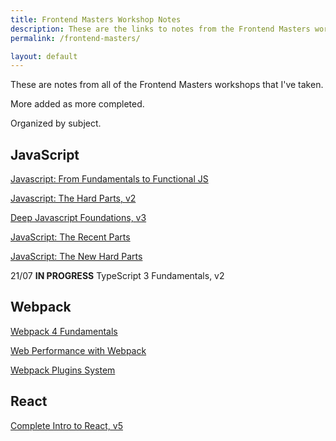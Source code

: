 ```yaml
---
title: Frontend Masters Workshop Notes
description: These are the links to notes from the Frontend Masters workshops I have taken.
permalink: /frontend-masters/

layout: default
---
```


These are notes from all of the Frontend Masters workshops that I've taken.

More added as more completed.

Organized by subject.

## JavaScript

[Javascript: From Fundamentals to Functional JS](fundamentals-functional-js)

[Javascript: The Hard Parts, v2](hard-parts-js)

[Deep Javascript Foundations, v3](deep-javascript-foundations)

[JavaScript: The Recent Parts](javascript-recent-parts)

[JavaScript: The New Hard Parts](new-hard-parts-js)

<!-- **COMING SOON** Functional Light JavaScript, v3 [](functional-light-javascript) -->

<!-- **COMING SOON** Hardcore Functional Programming in JavaScript, v2 [](hardcore-functional-programming-js) -->

21/07 **IN PROGRESS** TypeScript 3 Fundamentals, v2 [](typescript-3-fundamentals)

## Webpack

[Webpack 4 Fundamentals](webpack-4-fundamentals)

[Web Performance with Webpack](web-performance-webpack)

[Webpack Plugins System](webpack-plugins-system)

## React

[Complete Intro to React, v5](complete-intro-react)

<!-- 01/2021 **IN PROGRESS** Intermediate React, v2 [🤫](intermediate-react) -->
